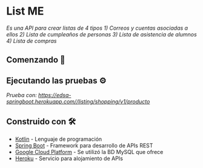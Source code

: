 # List ME

_Es una API para crear listas de 4 tipos_
_1) Correos y cuentas asociadas a ellos_
_2) Lista de cumpleaños de personas_
_3) Lista de asistencia de alumnos_
_4) Lista de compras_

## Comenzando 🚀

## Ejecutando las pruebas ⚙️

_Prueba con: https://edsa-springboot.herokuapp.com//listing/shopping/v1/producto_

## Construido con 🛠️

* [Kotlin](https://kotlinlang.org/) - Lenguaje de programación
* [Spring Boot](https://start.spring.io/) - Framework para desarrollo de APIs REST
* [Google Cloud Platform](https://console.cloud.google.com/) - Se utilizó la BD MySQL que ofrece
* [Heroku](https://heroku.com/) - Servicio para alojamiento de APIs
